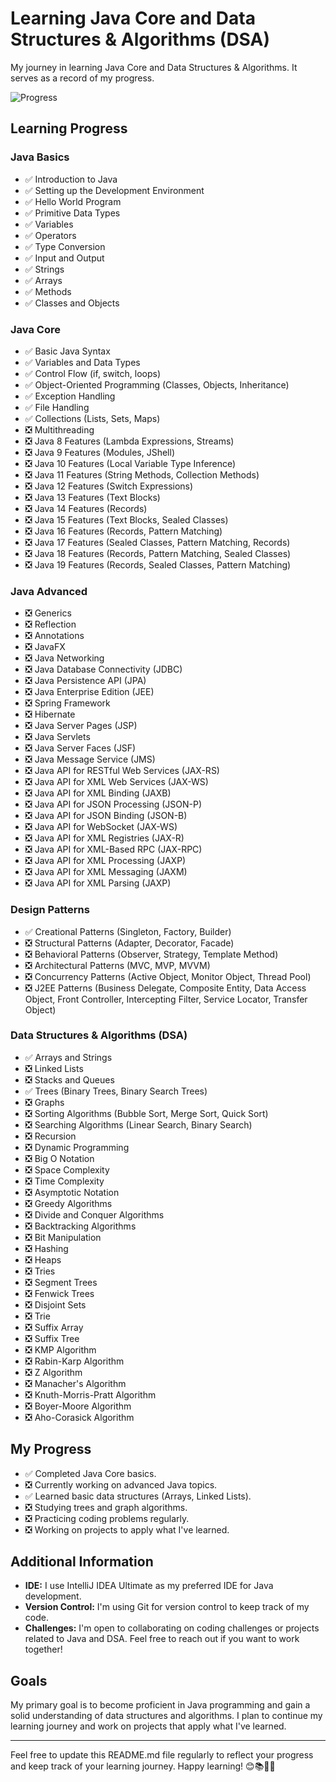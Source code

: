 # Learning Java Core and Data Structures & Algorithms (DSA)

My journey in learning Java Core and Data Structures & Algorithms. It serves as a record of my progress.

![Progress](https://progress-bar.dev/36/?scale=100&title=Completion)


## Learning Progress

### Java Basics

- ✅ Introduction to Java
- ✅ Setting up the Development Environment
- ✅ Hello World Program
- ✅ Primitive Data Types
- ✅ Variables
- ✅ Operators
- ✅ Type Conversion
- ✅ Input and Output
- ✅ Strings
- ✅ Arrays
- ✅ Methods
- ✅ Classes and Objects 

### Java Core

- ✅ Basic Java Syntax
- ✅ Variables and Data Types
- ✅ Control Flow (if, switch, loops)
- ✅ Object-Oriented Programming (Classes, Objects, Inheritance)
- ✅ Exception Handling
- ✅ File Handling 
- ✅ Collections (Lists, Sets, Maps)
- ❎ Multithreading
- ❎ Java 8 Features (Lambda Expressions, Streams)
- ❎ Java 9 Features (Modules, JShell)
- ❎ Java 10 Features (Local Variable Type Inference)
- ❎ Java 11 Features (String Methods, Collection Methods)
- ❎ Java 12 Features (Switch Expressions)
- ❎ Java 13 Features (Text Blocks)
- ❎ Java 14 Features (Records)
- ❎ Java 15 Features (Text Blocks, Sealed Classes)
- ❎ Java 16 Features (Records, Pattern Matching)
- ❎ Java 17 Features (Sealed Classes, Pattern Matching, Records)
- ❎ Java 18 Features (Records, Pattern Matching, Sealed Classes)
- ❎ Java 19 Features (Records, Sealed Classes, Pattern Matching)


### Java Advanced

- ❎ Generics
- ❎ Reflection
- ❎ Annotations
- ❎ JavaFX
- ❎ Java Networking
- ❎ Java Database Connectivity (JDBC)
- ❎ Java Persistence API (JPA)
- ❎ Java Enterprise Edition (JEE)
- ❎ Spring Framework
- ❎ Hibernate
- ❎ Java Server Pages (JSP)
- ❎ Java Servlets
- ❎ Java Server Faces (JSF)
- ❎ Java Message Service (JMS)
- ❎ Java API for RESTful Web Services (JAX-RS)
- ❎ Java API for XML Web Services (JAX-WS)
- ❎ Java API for XML Binding (JAXB)
- ❎ Java API for JSON Processing (JSON-P)
- ❎ Java API for JSON Binding (JSON-B)
- ❎ Java API for WebSocket (JAX-WS)
- ❎ Java API for XML Registries (JAX-R)
- ❎ Java API for XML-Based RPC (JAX-RPC)
- ❎ Java API for XML Processing (JAXP)
- ❎ Java API for XML Messaging (JAXM)
- ❎ Java API for XML Parsing (JAXP)


### Design Patterns

- ✅ Creational Patterns (Singleton, Factory, Builder)
- ❎ Structural Patterns (Adapter, Decorator, Facade)
- ❎ Behavioral Patterns (Observer, Strategy, Template Method)
- ❎ Architectural Patterns (MVC, MVP, MVVM)
- ❎ Concurrency Patterns (Active Object, Monitor Object, Thread Pool)
- ❎ J2EE Patterns (Business Delegate, Composite Entity, Data Access Object, Front Controller, Intercepting Filter, Service Locator, Transfer Object)

### Data Structures & Algorithms (DSA)

- ✅ Arrays and Strings
- ❎ Linked Lists
- ❎ Stacks and Queues
- ✅ Trees (Binary Trees, Binary Search Trees)
- ❎ Graphs
- ❎ Sorting Algorithms (Bubble Sort, Merge Sort, Quick Sort)
- ❎ Searching Algorithms (Linear Search, Binary Search)
- ❎ Recursion
- ❎ Dynamic Programming
- ❎ Big O Notation
- ❎ Space Complexity
- ❎ Time Complexity
- ❎ Asymptotic Notation
- ❎ Greedy Algorithms
- ❎ Divide and Conquer Algorithms
- ❎ Backtracking Algorithms
- ❎ Bit Manipulation
- ❎ Hashing
- ❎ Heaps
- ❎ Tries
- ❎ Segment Trees
- ❎ Fenwick Trees
- ❎ Disjoint Sets
- ❎ Trie
- ❎ Suffix Array
- ❎ Suffix Tree
- ❎ KMP Algorithm
- ❎ Rabin-Karp Algorithm
- ❎ Z Algorithm
- ❎ Manacher's Algorithm
- ❎ Knuth-Morris-Pratt Algorithm
- ❎ Boyer-Moore Algorithm
- ❎ Aho-Corasick Algorithm


## My Progress

- ✅ Completed Java Core basics.
- ❎ Currently working on advanced Java topics.
- ✅ Learned basic data structures (Arrays, Linked Lists).
- ❎ Studying trees and graph algorithms.
- ❎ Practicing coding problems regularly.
- ❎ Working on projects to apply what I've learned.

## Additional Information

- **IDE:** I use IntelliJ IDEA Ultimate as my preferred IDE for Java development.
- **Version Control:** I'm using Git for version control to keep track of my code.
- **Challenges:** I'm open to collaborating on coding challenges or projects related to Java and DSA. Feel free to reach out if you want to work together!

## Goals

My primary goal is to become proficient in Java programming and gain a solid understanding of data structures and algorithms. I plan to continue my learning journey and work on projects that apply what I've learned.

---

Feel free to update this README.md file regularly to reflect your progress and keep track of your learning journey. Happy learning! 😊📚👨‍💻
